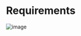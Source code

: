 # Requirements

![image](https://user-images.githubusercontent.com/114523484/233772338-cb01387d-e5a3-433e-91bd-eea39a3c375b.png)
